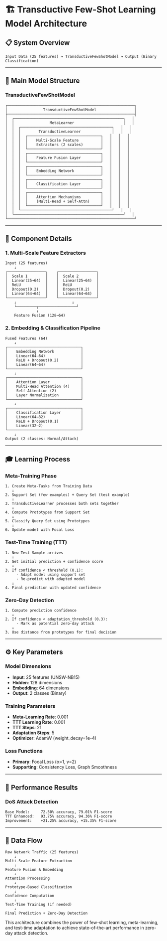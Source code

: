 # 🏗️ Transductive Few-Shot Learning Model Architecture

## **📋 System Overview**

```
Input Data (25 features) → TransductiveFewShotModel → Output (Binary Classification)
```

---

## **🎯 Main Model Structure**

### **TransductiveFewShotModel**

```
┌─────────────────────────────────────────────────────────┐
│                TransductiveFewShotModel                 │
├─────────────────────────────────────────────────────────┤
│  ┌─────────────────────────────────────────────────┐   │
│  │                MetaLearner                      │   │
│  │  ┌─────────────────────────────────────────┐   │   │
│  │  │        TransductiveLearner              │   │   │
│  │  │  ┌─────────────────────────────────┐   │   │   │
│  │  │  │    Multi-Scale Feature          │   │   │   │
│  │  │  │    Extractors (2 scales)        │   │   │   │
│  │  │  └─────────────────────────────────┘   │   │   │
│  │  │  ┌─────────────────────────────────┐   │   │   │
│  │  │  │    Feature Fusion Layer         │   │   │   │
│  │  │  └─────────────────────────────────┘   │   │   │
│  │  │  ┌─────────────────────────────────┐   │   │   │
│  │  │  │    Embedding Network            │   │   │   │
│  │  │  └─────────────────────────────────┘   │   │   │
│  │  │  ┌─────────────────────────────────┐   │   │   │
│  │  │  │    Classification Layer         │   │   │   │
│  │  │  └─────────────────────────────────┘   │   │   │
│  │  │  ┌─────────────────────────────────┐   │   │   │
│  │  │  │    Attention Mechanisms         │   │   │   │
│  │  │  │    (Multi-Head + Self-Attn)     │   │   │   │
│  │  │  └─────────────────────────────────┘   │   │   │
│  │  └─────────────────────────────────────────┘   │   │
│  └─────────────────────────────────────────────────┘   │
└─────────────────────────────────────────────────────────┘
```

---

## **🔧 Component Details**

### **1. Multi-Scale Feature Extractors**

```
Input (25 features)
    ↓
┌─────────────────┐    ┌─────────────────┐
│  Scale 1        │    │  Scale 2        │
│  Linear(25→64)  │    │  Linear(25→64)  │
│  ReLU           │    │  ReLU           │
│  Dropout(0.2)   │    │  Dropout(0.2)   │
│  Linear(64→64)  │    │  Linear(64→64)  │
└─────────────────┘    └─────────────────┘
    ↓                         ↓
    └─────────┬─────────────────┘
              ↓
    Feature Fusion (128→64)
```

### **2. Embedding & Classification Pipeline**

```
Fused Features (64)
    ↓
┌─────────────────────────────────┐
│    Embedding Network            │
│    Linear(64→64)                │
│    ReLU + Dropout(0.2)          │
│    Linear(64→64)                │
└─────────────────────────────────┘
    ↓
┌─────────────────────────────────┐
│    Attention Layer              │
│    Multi-Head Attention (4)     │
│    Self-Attention (2)           │
│    Layer Normalization          │
└─────────────────────────────────┘
    ↓
┌─────────────────────────────────┐
│    Classification Layer         │
│    Linear(64→32)                │
│    ReLU + Dropout(0.1)          │
│    Linear(32→2)                 │
└─────────────────────────────────┘
    ↓
Output (2 classes: Normal/Attack)
```

---

## **🎓 Learning Process**

### **Meta-Training Phase**

```
1. Create Meta-Tasks from Training Data
   ↓
2. Support Set (few examples) + Query Set (test example)
   ↓
3. TransductiveLearner processes both sets together
   ↓
4. Compute Prototypes from Support Set
   ↓
5. Classify Query Set using Prototypes
   ↓
6. Update model with Focal Loss
```

### **Test-Time Training (TTT)**

```
1. New Test Sample arrives
   ↓
2. Get initial prediction + confidence score
   ↓
3. If confidence < threshold (0.1):
     - Adapt model using support set
     - Re-predict with adapted model
   ↓
4. Final prediction with updated confidence
```

### **Zero-Day Detection**

```
1. Compute prediction confidence
   ↓
2. If confidence < adaptation_threshold (0.3):
     - Mark as potential zero-day attack
   ↓
3. Use distance from prototypes for final decision
```

---

## **⚙️ Key Parameters**

### **Model Dimensions**

- **Input**: 25 features (UNSW-NB15)
- **Hidden**: 128 dimensions
- **Embedding**: 64 dimensions
- **Output**: 2 classes (Binary)

### **Training Parameters**

- **Meta-Learning Rate**: 0.001
- **TTT Learning Rate**: 0.001
- **TTT Steps**: 21
- **Adaptation Steps**: 5
- **Optimizer**: AdamW (weight_decay=1e-4)

### **Loss Functions**

- **Primary**: Focal Loss (α=1, γ=2)
- **Supporting**: Consistency Loss, Graph Smoothness

---

## **🚀 Performance Results**

### **DoS Attack Detection**

```
Base Model:     72.50% accuracy, 79.01% F1-score
TTT Enhanced:   93.75% accuracy, 94.36% F1-score
Improvement:    +21.25% accuracy, +15.35% F1-score
```

---

## **🔄 Data Flow**

```
Raw Network Traffic (25 features)
    ↓
Multi-Scale Feature Extraction
    ↓
Feature Fusion & Embedding
    ↓
Attention Processing
    ↓
Prototype-Based Classification
    ↓
Confidence Computation
    ↓
Test-Time Training (if needed)
    ↓
Final Prediction + Zero-Day Detection
```

This architecture combines the power of few-shot learning, meta-learning, and test-time adaptation to achieve state-of-the-art performance in zero-day attack detection.




